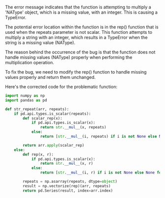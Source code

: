 The error message indicates that the function is attempting to multiply a 'NAType' object, which is a missing value, with an integer. This is causing a TypeError.

The potential error location within the function is in the rep() function that is used when the repeats parameter is not scalar. This function attempts to multiply a string with an integer, which results in a TypeError when the string is a missing value (NAType).

The reason behind the occurrence of the bug is that the function does not handle missing values (NAType) properly when performing the multiplication operation.

To fix the bug, we need to modify the rep() function to handle missing values properly and return them unchanged.

Here's the corrected code for the problematic function:

```python
import numpy as np
import pandas as pd

def str_repeat(arr, repeats):
    if pd.api.types.is_scalar(repeats):
        def scalar_rep(x):
            if pd.api.types.is_scalar(x):
                return str.__mul__(x, repeats)
            else:
                return [str.__mul__(i, repeats) if i is not None else None for i in x]

        return arr.apply(scalar_rep)
    else:
        def rep(x, r):
            if pd.api.types.is_scalar(x):
                return str.__mul__(x, r)
            else:
                return [str.__mul__(i, r) if i is not None else None for i in x]

        repeats = np.asarray(repeats, dtype=object)
        result = np.vectorize(rep)(arr, repeats)
        return pd.Series(result, index=arr.index)
```